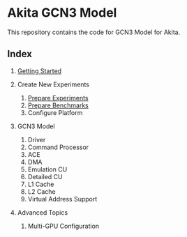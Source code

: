 # Akita GCN3 Model

This repository contains the code for GCN3 Model for Akita.

## Index

1. [Getting Started](./getting_started.md)
1. Create New Experiments

    1. [Prepare Experiments](prepare_experiments.md)
    1. [Prepare Benchmarks](prepare_benchmarks.md)
    1. Configure Platform

1. GCN3 Model

    1. Driver
    1. Command Processor
    1. ACE
    1. DMA
    1. Emulation CU
    1. Detailed CU
    1. L1 Cache
    1. L2 Cache
    1. Virtual Address Support

1. Advanced Topics

    1. Multi-GPU Configuration